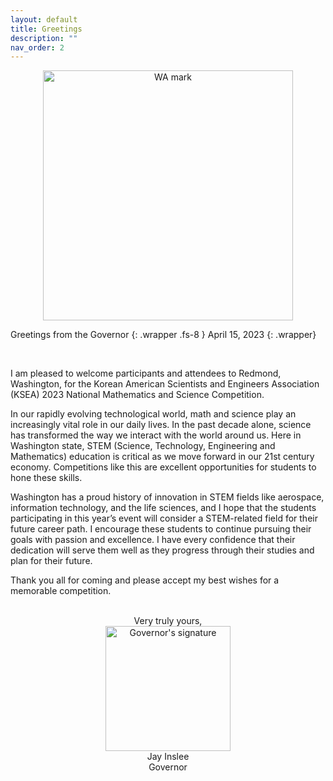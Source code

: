 ```yaml
---
layout: default
title: Greetings
description: ""
nav_order: 2
---
```


<style>
    #platinum{
        background-color: #e5e4e2;
        border:2px solid #C6C8CD;
    }
    #diamond{
        background-color: #bcd4e6;
        border:2px solid #6EA2C9;        
    }
    #gold{
        background-color: #fafad2;
        border:2px solid #F0F075;              
    }
    #silver{
        background-color: #c0c0c0;
        border:2px solid #A0ABAC;            
    }
    #white{
        background-color: #f2f3f4;
        border:2px solid #D0D4D7;            
    }
    .wrapper{
        text-align: center;
    }
</style>

<div class="wrapper">
    <img src="../washington.png" alt="WA mark" width="400"/>
</div>

Greetings from the Governor
{: .wrapper .fs-8 }
April 15, 2023
{: .wrapper}

<br>

I am pleased to welcome participants and attendees to Redmond, Washington, for the Korean
American Scientists and Engineers Association (KSEA) 2023 National Mathematics and Science
Competition.

In our rapidly evolving technological world, math and science play an increasingly vital role in
our daily lives. In the past decade alone, science has transformed the way we interact with the
world around us. Here in Washington state, STEM (Science, Technology, Engineering and
Mathematics) education is critical as we move forward in our 21st century economy.
Competitions like this are excellent opportunities for students to hone these skills.

Washington has a proud history of innovation in STEM fields like aerospace, information
technology, and the life sciences, and I hope that the students participating in this year’s event
will consider a STEM-related field for their future career path. I encourage these students to
continue pursuing their goals with passion and excellence. I have every confidence that their
dedication will serve them well as they progress through their studies and plan for their future.

Thank you all for coming and please accept my best wishes for a memorable competition.

<br>

<div class="wrapper">
    Very truly yours, 
    <br>
    <img src="../sign.png" alt="Governor's signature" width="200"/>
    <br>
    Jay Inslee
    <br>
    Governor
</div>

